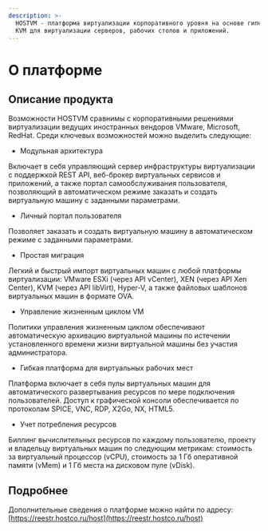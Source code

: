 ```yaml
---
description: >-
  HOSTVM - платформа виртуализации корпоративного уровня на основе гипервизора
  KVM для виртуализации серверов, рабочих столов и приложений.
---
```


# О платформе

## Описание продукта

Возможности HOSTVM сравнимы с корпоративными решениями виртуализации ведущих иностранных вендоров VMware, Microsoft, RedHat. Среди ключевых возможностей можно выделить следующие:

* Модульная архитектура

Включает в себя управляющий сервер инфраструктуры виртуализации с поддержкой REST API, веб-брокер виртуальных сервисов и приложений, а также портал самообслуживания пользователя, позволяющий в автоматическом режиме заказать и создать виртуальную машину с заданными параметрами.

* Личный портал пользователя

Позволяет заказать и создать виртуальную машину в автоматическом режиме с заданными параметрами.

* Простая миграция

Легкий и быстрый импорт виртуальных машин с любой платформы виртуализации: VMware ESXi \(через API vCenter\), XEN \(через API Xen Center\), KVM \(через API libVirt\), Hyper-V, а также файловых шаблонов виртуальных машин в формате OVA.

* Управление жизненным циклом VM

Политики управления жизненным циклом обеспечивают автоматическую архивацию виртуальной машины по истечении установленного времени жизни виртуальной машины без участия администратора.

* Гибкая платформа для виртуальных рабочих мест

Платформа включает в себя пулы виртуальных машин для автоматического развертывания ресурсов по мере подключения пользователей. Доступ к графической консоли обеспечивается по протоколам SPICE, VNC, RDP, X2Go, NX, HTML5.

* Учет потребления ресурсов

Биллинг вычислительных ресурсов по каждому пользователю, проекту и владельцу виртуальных машин по следующим метрикам: стоимость за виртуальный процессор \(vCPU\), стоимость за 1 Гб оперативной памяти \(vMem\) и 1 Гб места на дисковом пуле \(vDisk\).

## Подробнее

Дополнительные сведения о платформе можно найти по адресу: [https://reestr.hostco.ru/host](https://reestr.hostco.ru/host)

